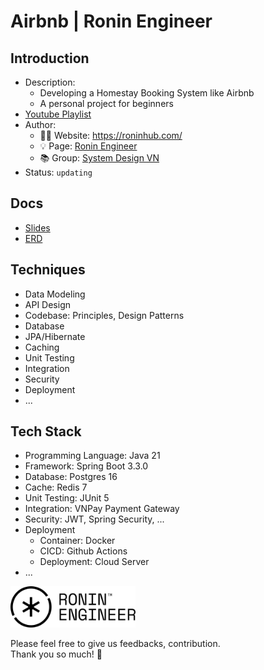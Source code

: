 # Airbnb | Ronin Engineer

## Introduction
- Description:
  - Developing a Homestay Booking System like Airbnb
  - A personal project for beginners
- [Youtube Playlist](https://www.youtube.com/playlist?list=PLzUU_6qfx-go8LjLudLCAXhu39xfS7biz)
- Author:
  - 🧑‍💻 Website: https://roninhub.com/
  - 💡 Page: [Ronin Engineer](https://fb.com/roninengineer)
  - 📚 Group: [System Design VN](https://fb.com/groups/systemdesign.vn)
- Status: `updating`

## Docs
- [Slides](https://drive.google.com/drive/folders/1AbyPadIeoFQJ25iQZwv1sLq-iIol-FNL?usp=sharing)
- [ERD](https://drive.google.com/file/d/14XOV1NbqnQVkuVTLMTmH7dwj1mQtTkfN/view)

## Techniques
- Data Modeling
- API Design
- Codebase: Principles, Design Patterns
- Database
- JPA/Hibernate
- Caching
- Unit Testing
- Integration
- Security
- Deployment
- ...

## Tech Stack
- Programming Language: Java 21
- Framework: Spring Boot 3.3.0
- Database: Postgres 16
- Cache: Redis 7
- Unit Testing: JUnit 5
- Integration: VNPay Payment Gateway
- Security: JWT, Spring Security, ...
- Deployment
  - Container: Docker
  - CICD: Github Actions
  - Deployment: Cloud Server
- ...


<img src="./image/ronin_engineer_logo.png" width="200" >

Please feel free to give us feedbacks, contribution. <br>
Thank you so much! 🫶